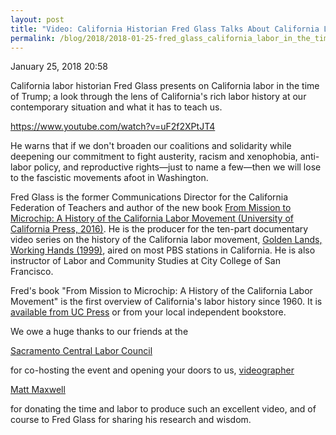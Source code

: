 ```yaml
---
layout: post
title: "Video: California Historian Fred Glass Talks About California Labor in the Time of Trump - Democratic Socialists of America, Sacramento"
permalink: /blog/2018/2018-01-25-fred_glass_california_labor_in_the_time_of_trump/
---
```

January 25, 2018 20:58

California labor historian Fred Glass presents on California labor in the time of Trump; a look through the lens of California's rich labor history at our contemporary situation and what it has to teach us.

https://www.youtube.com/watch?v=uF2f2XPtJT4

He warns that if we don't broaden our coalitions and solidarity while deepening our commitment to fight austerity, racism and xenophobia, anti-labor policy, and reproductive rights—just to name a few—then we will lose to the fascistic movements afoot in Washington.

Fred Glass is the former Communications Director for the California Federation of Teachers and author of the new book [From Mission to Microchip: A History of the California Labor Movement (University of California Press, 2016)](https://www.ucpress.edu/book.php?isbn=9780520288416). He is the producer for the ten-part documentary video series on the history of the California labor movement, [Golden Lands, Working Hands (1999)](http://cft.org/member-services/labor-education/golden-lands,-working-hands.html), aired on most PBS stations in California. He is also instructor of Labor and Community Studies at City College of San Francisco.

Fred's book "From Mission to Microchip: A History of the California Labor Movement" is the first overview of California's labor history since 1960. It is [available from UC Press](https://www.ucpress.edu/book.php?isbn=9780520288416) or from your local independent bookstore.

We owe a huge thanks to our friends at the

[Sacramento Central Labor Council](https://www.sacramentolabor.org/)

for co-hosting the event and opening your doors to us, [videographer](https://mattmaxwellvideo.com/)

[Matt Maxwell](https://mattmaxwellvideo.com/)

for donating the time and labor to produce such an excellent video, and of course to Fred Glass for sharing his research and wisdom.
